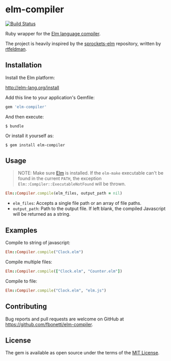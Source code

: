 # elm-compiler

[![Build Status](https://travis-ci.org/fbonetti/ruby-elm-compiler.svg?branch=master)](https://travis-ci.org/fbonetti/ruby-elm-compiler)

Ruby wrapper for the [Elm language compiler](https://github.com/elm-lang/elm-compiler).

The project is heavily inspired by the [sprockets-elm](https://github.com/NoRedInk/sprockets-elm/blob/0752748904edee0c25f2dd49cc39186c2ef61b08/lib/elm_compiler.rb) repository, written by [rtfeldman](https://github.com/rtfeldman).

## Installation

Install the Elm platform:

http://elm-lang.org/install

Add this line to your application's Gemfile:

```ruby
gem 'elm-compiler'
```

And then execute:

    $ bundle

Or install it yourself as:

    $ gem install elm-compiler

## Usage

> NOTE: Make sure [Elm](http://elm-lang.org/install) is installed. If the `elm-make` executable can't be found in the current `PATH`, the exception `Elm::Compiler::ExecutableNotFound` will be thrown.

```ruby
Elm::Compiler.compile(elm_files, output_path = nil)
```

* `elm_files`: Accepts a single file path or an array of file paths.
* `output_path`: Path to the output file. If left blank, the compiled Javascript will be returned as a string.



## Examples

Compile to string of javascript:

```ruby
Elm::Compiler.compile("Clock.elm")
```

Compile multiple files:

```ruby
Elm::Compiler.compile(["Clock.elm", "Counter.elm"])
```

Compile to file:

```ruby
Elm::Compiler.compile("Clock.elm", "elm.js")
```

## Contributing

Bug reports and pull requests are welcome on GitHub at https://github.com/fbonetti/elm-compiler.


## License

The gem is available as open source under the terms of the [MIT License](http://opensource.org/licenses/MIT).
